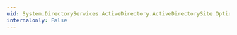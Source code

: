 ```yaml
---
uid: System.DirectoryServices.ActiveDirectory.ActiveDirectorySite.Options
internalonly: False
---
```

